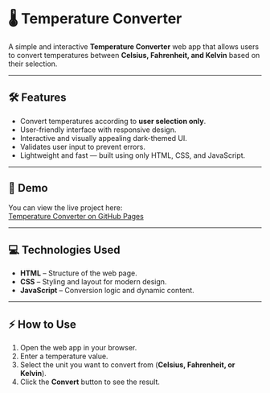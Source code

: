 # 🌡️ Temperature Converter

A simple and interactive **Temperature Converter** web app that allows users to convert temperatures between **Celsius, Fahrenheit, and Kelvin** based on their selection.  

---

## 🛠 Features

- Convert temperatures according to **user selection only**.
- User-friendly interface with responsive design.
- Interactive and visually appealing dark-themed UI.
- Validates user input to prevent errors.
- Lightweight and fast — built using only HTML, CSS, and JavaScript.

---

## 📂 Demo

You can view the live project here:  
[Temperature Converter on GitHub Pages](https://sandeep-saw1.github.io/Temperature-Converter/)

---

## 💻 Technologies Used

- **HTML** – Structure of the web page.
- **CSS** – Styling and layout for modern design.
- **JavaScript** – Conversion logic and dynamic content.

---

## ⚡ How to Use

1. Open the web app in your browser.
2. Enter a temperature value.
3. Select the unit you want to convert from (**Celsius, Fahrenheit, or Kelvin**).
4. Click the **Convert** button to see the result.


